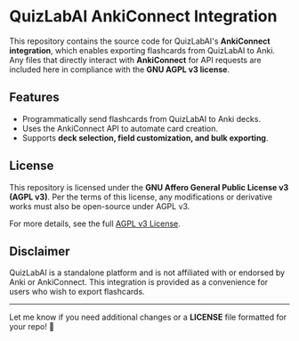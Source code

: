 # QuizLabAI AnkiConnect Integration

This repository contains the source code for QuizLabAI's **AnkiConnect integration**, which enables exporting flashcards from QuizLabAI to Anki. Any files that directly interact with **AnkiConnect** for API requests are included here in compliance with the **GNU AGPL v3 license**.

## Features
- Programmatically send flashcards from QuizLabAI to Anki decks.
- Uses the AnkiConnect API to automate card creation.
- Supports **deck selection, field customization, and bulk exporting**.

## License
This repository is licensed under the **GNU Affero General Public License v3 (AGPL v3)**. Per the terms of this license, any modifications or derivative works must also be open-source under AGPL v3.

For more details, see the full [AGPL v3 License](https://www.gnu.org/licenses/agpl-3.0.txt).

## Disclaimer
QuizLabAI is a standalone platform and is not affiliated with or endorsed by Anki or AnkiConnect. This integration is provided as a convenience for users who wish to export flashcards.

---

Let me know if you need additional changes or a **LICENSE** file formatted for your repo! 🚀
